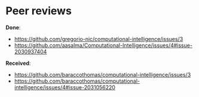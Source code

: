 # Peer reviews

**Done**:

- https://github.com/gregorio-nic/computational-intelligence/issues/3
- https://github.com/aasalma/Computational-Intelligence/issues/4#issue-2030937404

**Received**:
-  https://github.com/baraccothomas/computational-intelligence/issues/3
-  https://github.com/baraccothomas/computational-intelligence/issues/4#issue-2031056220
